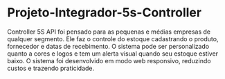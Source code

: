 # Projeto-Integrador-5s-Controller
Controller 5S API foi pensado para as pequenas e médias empresas de qualquer segmento. Ele faz o controle do estoque cadastrando o produto, fornecedor e datas de recebimento. O sistema pode ser personalizado quanto a cores e logos e tem um alerta visual quando seu estoque estiver baixo. O sistema foi desenvolvido em modo web responsivo, reduzindo custos e trazendo praticidade.
